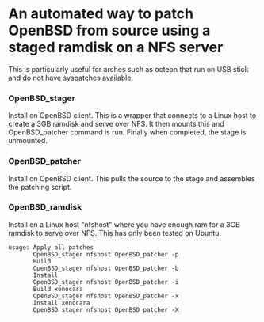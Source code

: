 # An automated way to patch OpenBSD from source using a staged ramdisk on a NFS server
This is particularly useful for arches such as octeon that run on USB stick and do not have syspatches available.
### OpenBSD_stager
Install on OpenBSD client. This is a wrapper that connects to a Linux host to create a 3GB ramdisk and serve over NFS. It then mounts this and OpenBSD_patcher command is run. Finally when completed, the stage is unmounted.
### OpenBSD_patcher
Install on OpenBSD client. This pulls the source to the stage and assembles the patching script.
### OpenBSD_ramdisk
Install on a Linux host "nfshost" where you have enough ram for a 3GB ramdisk to serve over NFS. This has only been tested on Ubuntu.
```
usage: Apply all patches
       OpenBSD_stager nfshost OpenBSD_patcher -p
       Build
       OpenBSD_stager nfshost OpenBSD_patcher -b
       Install
       OpenBSD_stager nfshost OpenBSD_patcher -i
       Build xenocara
       OpenBSD_stager nfshost OpenBSD_patcher -x
       Install xenocara
       OpenBSD_stager nfshost OpenBSD_patcher -X
